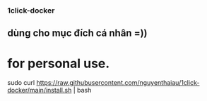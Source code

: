 ### 1click-docker
## dùng cho mục đích cá nhân =)) 
# for personal use.

sudo curl https://raw.githubusercontent.com/nguyenthaiau/1click-docker/main/install.sh | bash

